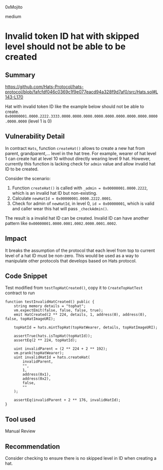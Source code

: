 0xMojito

medium

# Invalid token ID hat with skipped level should not be able to be created

## Summary
https://github.com/Hats-Protocol/hats-protocol/blob/fafcfdf046c0369c1f9e077eacd94a328f9d7af0/src/Hats.sol#L143-L170

Hat with invalid token ID like the example below should not be able to create.
`0x00000001.0000.2222.3333.0000.0000.0000.0000.0000.0000.0000.0000.0000.0000.0000` (level 1 is 0)

## Vulnerability Detail
In contract `Hats`, function `createHat()` allows to create a new hat from parent, grandparent,... level in the hat tree. For example, wearer of hat level 1 can create hat at level 10 without directly wearing level 9 hat. However, currently this function is lacking check for `admin` value and allow invalid hat ID to be created. 

Consider the scenario:
1. Function `createHat()` is called with `_admin = 0x00000001.0000.2222`, which is an invalid hat ID but non-existing.
2. Calculate `newHatId = 0x00000001.0000.2222.0001`. 
3. Check for admin of `newHatId`, in level 0, `id = 0x00000001`, which is valid and caller wear this hat will pass `_checkAdmin()`.

The result is a invalid hat ID can be created. Invalid ID can have another pattern like `0x00000001.0000.0001.0002.0000.0001.0002`.

## Impact
It breaks the assumption of the protocol that each level from top to current level of a hat ID must be non-zero. This would be used as a way to manipulate other protocols that develops based on Hats protocol.

## Code Snippet
Test modified from `testTopHatCreated()`, copy it to `CreateTopHatTest` contract to run
```solidity
function testInvalidHatCreated() public {
    string memory details = "tophat";
    vm.expectEmit(false, false, false, true);
    emit HatCreated(2 ** 224, details, 1, address(0), address(0), false, topHatImageURI);

    topHatId = hats.mintTopHat(topHatWearer, details, topHatImageURI);

    assertTrue(hats.isTopHat(topHatId));
    assertEq(2 ** 224, topHatId);

    uint invalidParent = (2 ** 224 + 2 ** 192); 
    vm.prank(topHatWearer);
    uint invalidHatId = hats.createHat(
        invalidParent,
        "",
        1,
        address(0x1),
        address(0x2),
        false,
        ""
    );

    assertEq(invalidParent + 2 ** 176, invalidHatId);
}
```

## Tool used

Manual Review

## Recommendation

Consider checking to ensure there is no skipped level in ID when creating a hat.
